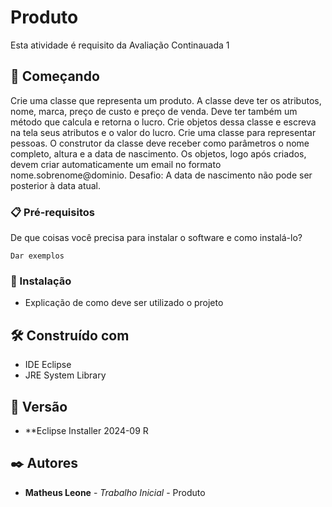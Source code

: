 # Produto

Esta atividade é requisito da Avaliação Continauada 1

## 🚀 Começando

Crie uma classe que representa um produto. A classe deve ter os atributos, nome, marca, preço de custo e preço de venda. Deve ter também um método que calcula e retorna o lucro.
Crie objetos dessa classe e escreva na tela seus atributos e o valor do lucro.
Crie uma classe para representar pessoas. O construtor da classe deve receber como parâmetros o nome completo, altura e a data de nascimento. Os objetos, logo após criados, devem criar automaticamente um email no formato nome.sobrenome@dominio.
Desafio: A data de nascimento não pode ser posterior à data atual.

### 📋 Pré-requisitos

De que coisas você precisa para instalar o software e como instalá-lo?

```
Dar exemplos
```

### 🔧 Instalação

* Explicação de como deve ser utilizado o projeto

## 🛠️ Construído com

* IDE Eclipse
* JRE System Library

## 📌 Versão

* **Eclipse Installer 2024-09 R


## ✒️ Autores

* **Matheus Leone** - *Trabalho Inicial* - Produto
